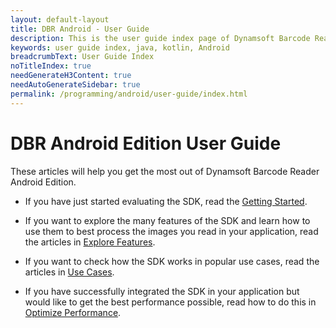 ```yaml
---
layout: default-layout
title: DBR Android - User Guide 
description: This is the user guide index page of Dynamsoft Barcode Reader Android SDK.
keywords: user guide index, java, kotlin, Android
breadcrumbText: User Guide Index
noTitleIndex: true
needGenerateH3Content: true
needAutoGenerateSidebar: true
permalink: /programming/android/user-guide/index.html
---
```


# DBR Android Edition User Guide

These articles will help you get the most out of Dynamsoft Barcode Reader Android Edition.

* If you have just started evaluating the SDK, read the [Getting Started](../user-guide.md).

* If you want to explore the many features of the SDK and learn how to use them to best process the images you read in your application, read the articles in [Explore Features](explore-features/index.md).

* If you want to check how the SDK works in popular use cases, read the articles in [Use Cases](use-cases/index.md).

* If you have successfully integrated the SDK in your application but would like to get the best performance possible, read how to do this in [Optimize Performance](../quick-performance-settings.md).
